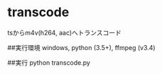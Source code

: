 # transcode
tsからm4v(h264, aac)へトランスコード

##実行環境
windows, python (3.5+), ffmpeg (v3.4)  
  
##実行
python transcode.py